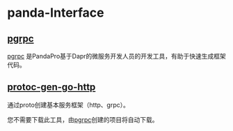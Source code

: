 # panda-Interface

## [pgrpc](./tool)

[pgrpc](./tool) 是PandaPro基于Dapr的微服务开发人员的开发工具，有助于快速生成框架代码。

## [protoc-gen-go-http](./protoc-gen-go-http)

通过proto创建基本服务框架（http、grpc）。

您不需要下载此工具，由[pgrpc](./pgrpc)创建的项目将自动下载。

